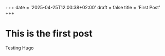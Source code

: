 +++
date = '2025-04-25T12:00:38+02:00'
draft = false
title = 'First Post'
+++

# This is the first post

Testing Hugo

